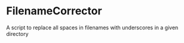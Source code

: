 # FilenameCorrector
A script to replace all spaces in filenames with underscores in a given directory

